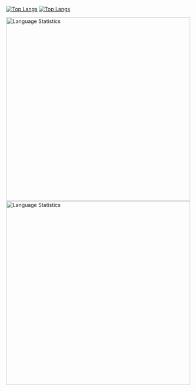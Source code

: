 [![Top Langs](https://github-readme-stats.vercel.app/api?username=Sunderingbeaver&theme=algolia&show_icons=true)](https://github.com/Sunderingbeaver)
[![Top Langs](https://winkwink-language-distribution.vercel.app/api/top-langs/?username=Sunderingbeaver&custom_title=Language+Used&layout=compact&theme=github_dark&langs_count=8&hide=CSS,HTML,C)](https://github.com/Sunderingbeaver)

<img height=500 width=500 src="https://github-readme-stats.vercel.app/api?username=Sunderingbeaver&theme=algolia&show_icons=true)](https://github.com/Sunderingbeaver)" alt="Language Statistics" />
</a>
<img height=500 width=500 src="https://winkwink-language-distribution.vercel.app/api/top-langs/?username=Sunderingbeaver&custom_title=Language+Used&layout=compact&theme=github_dark&langs_count=8&hide=CSS,HTML,C)](https://github.com/Sunderingbeaver)" alt="Language Statistics" />
</a>

<!--
**Sunderingbeaver/Sunderingbeaver** is a ✨ _special_ ✨ repository because its `README.md` (this file) appears on your GitHub profile.

Here are some ideas to get you started:

- 🔭 I’m currently working on ...
- 🌱 I’m currently learning ...
- 👯 I’m looking to collaborate on ...
- 🤔 I’m looking for help with ...
- 💬 Ask me about ...
- 📫 How to reach me: ...
- 😄 Pronouns: ...
- ⚡ Fun fact: ...
-->
